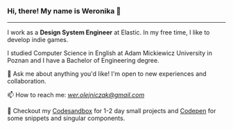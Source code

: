 ### Hi, there! My name is Weronika 👋

---

I work as a **Design System Engineer** at Elastic. In my free time, I like to develop indie games.

I studied Computer Science in English at Adam Mickiewicz University in Poznan and I have a Bachelor of Engineering degree.

💬 Ask me about anything you'd like! I'm open to new experiences and collaboration.

📫 How to reach me: *wer.olejniczak@gmail.com*

💼 Checkout my [Codesandbox](https://codesandbox.io/u/weronikaolejniczak) for 1-2 day small projects and [Codepen](https://codepen.io/weronikaolejniczak/pens/showcase) for some snippets and singular components.
